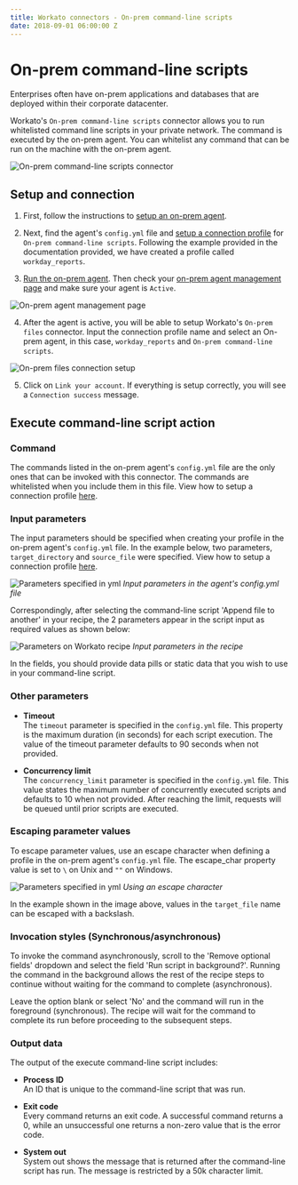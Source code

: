 ```yaml
---
title: Workato connectors - On-prem command-line scripts
date: 2018-09-01 06:00:00 Z
---
```


# On-prem command-line scripts
Enterprises often have on-prem applications and databases that are deployed within their corporate datacenter.

Workato's `On-prem command-line scripts` connector allows you to run whitelisted command line scripts in your private network. The command is executed by the on-prem agent. You can whitelist any command that can be run on the machine with the on-prem agent.

![On-prem command-line scripts connector](~@img/connectors/on-prem-command-line-scripts/on-prem-scripts-action.png)


## Setup and connection
1. First, follow the instructions to [setup an on-prem agent](/on-prem/agents/setup.md).

2.  Next, find the agent's `config.yml` file and [setup a connection profile](/on-prem/agents/profile.md#command-line-scripts-profile) for `On-prem command-line scripts`. Following the example provided in the documentation provided, we have created a profile called `workday_reports`.

3) [Run the on-prem agent](/on-prem/agents/run.md). Then check your [on-prem agent management page](https://www.workato.com/on_prem_groups) and make sure your agent is `Active`.

![On-prem agent management page](~@img/connectors/on-prem-command-line-scripts/on-prem-scripts-activeprofile.png)

4) After the agent is active, you will be able to setup Workato's `On-prem files` connector. Input the connection profile name and select an On-prem agent, in this case, `workday_reports` and `On-prem command-line scripts`.

![On-prem files connection setup](~@img/connectors/on-prem-command-line-scripts/on-prem-scripts-connection.png)

5) Click on `Link your account`. If everything is setup correctly, you will see a `Connection success` message.


## Execute command-line script action

### Command

The commands listed in the on-prem agent's `config.yml` file are the only ones that can be invoked with this connector. The commands are whitelisted when you include them in this file. View how to setup a connection profile [here](/on-prem/agents/profile.md#command-line-scripts-profile).

### Input parameters

The input parameters should be specified when creating your profile in the on-prem agent's `config.yml` file. In the example below, two parameters, `target_directory` and `source_file` were specified. View how to setup a connection profile [here](/on-prem/agents/profile.md#command-line-scripts-profile).

![Parameters specified in yml](~@img/connectors/on-prem-command-line-scripts/input-parameters-yml2.png)
*Input parameters in the agent's config.yml file*

Correspondingly, after selecting the command-line script 'Append file to another' in your recipe, the 2 parameters appear in the script input as required values as shown below:

![Parameters on Workato recipe](~@img/connectors/on-prem-command-line-scripts/input-parameters-action2.png)
*Input parameters in the recipe*

In the fields, you should provide data pills or static data that you wish to use in your command-line script.

### Other parameters

- **Timeout**
<br>The `timeout` parameter is specified in the `config.yml` file. This property is the maximum duration (in seconds) for each script execution. The value of the timeout parameter defaults to 90 seconds when not provided.

- **Concurrency limit**
<br> The `concurrency_limit` parameter is specified in the `config.yml` file. This value states the maximum number of concurrently executed scripts and defaults to 10 when not provided. After reaching the limit, requests will be queued until prior scripts are executed.

### Escaping parameter values

To escape parameter values, use an escape character when defining a profile in the on-prem agent's `config.yml` file. The escape_char property value is set to `\` on Unix and `""` on Windows.

![Parameters specified in yml](~@img/connectors/on-prem-command-line-scripts/input-parameters-yml.png)
*Using an escape character*

In the example shown in the image above, values in the `target_file` name can be escaped with a backslash.


### Invocation styles (Synchronous/asynchronous)

To invoke the command asynchronously, scroll to the 'Remove optional fields' dropdown and select the field 'Run script in background?'. Running the command in the background allows the rest of the recipe steps to continue without waiting for the command to complete (asynchronous).

Leave the option blank or select 'No' and the command will run in the foreground (synchronous). The recipe will wait for the command to complete its run before proceeding to the subsequent steps.


### Output data

The output of the execute command-line script includes:

- **Process ID**
<br>An ID that is unique to the command-line script that was run.  

- **Exit code**
<br>Every command returns an exit code. A successful command returns a 0, while an unsuccessful one returns a non-zero value that is the error code.

- **System out**
<br>System out shows the message that is returned after the command-line script has run. The message is restricted by a 50k character limit.
